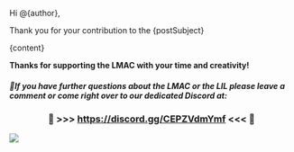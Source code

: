 Hi @{author},

Thank you for your contribution to the {postSubject}

{content}

__Thanks for supporting the LMAC with your time and creativity!__

##### 💬If you have further questions about the LMAC or the LIL please leave a comment or come right over to our dedicated Discord at:

### <center> 📢 >>> https://discord.gg/CEPZVdmYmf <<< 📢 

[![](https://images.hive.blog/DQmPCwW7WLG4PANvAnLSuMHqnnM4DGqyWEGyFRvcxd2ujo3/div-line-1200px.png)](/trending/hive-174695)